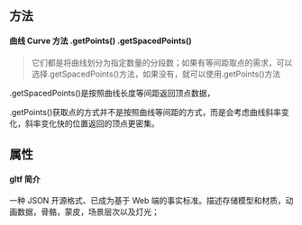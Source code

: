 <!--
 * @Author:
 * @Date: 2023-07-26 14:47:40
 * @LastEditTime: 2023-07-26 14:53:31
 * @LastEditors: Please set LastEditors
 * @Description:
-->

## 方法

#### 曲线 Curve 方法 .getPoints() .getSpacedPoints()

> 它们都是将曲线划分为指定数量的分段数；如果有等间距取点的需求，可以选择.getSpacedPoints()方法，如果没有，就可以使用.getPoints()方法

.getSpacedPoints()是按照曲线长度等间距返回顶点数据，

.getPoints()获取点的方式并不是按照曲线等间距的方式，而是会考虑曲线斜率变化，斜率变化快的位置返回的顶点更密集。

## 属性

#### gltf 简介

一种 JSON 开源格式、已成为基于 Web 端的事实标准。描述存储模型和材质，动画数据，骨骼，蒙皮，场景层次以及灯光；
